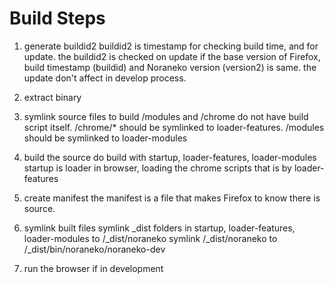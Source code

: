 # Build Steps

1. generate buildid2 buildid2 is timestamp for checking build time, and for
   update. the buildid2 is checked on update if the base version of Firefox,
   build timestamp (buildid) and Noraneko version (version2) is same. the update
   don't affect in develop process.

2. extract binary

3. symlink source files to build /modules and /chrome do not have build script
   itself. /chrome/\* should be symlinked to loader-features. /modules should be
   symlinked to loader-modules

4. build the source do build with startup, loader-features, loader-modules
   startup is loader in browser, loading the chrome scripts that is by
   loader-features

5. create manifest the manifest is a file that makes Firefox to know there is
   source.

6. symlink built files symlink \_dist folders in startup, loader-features,
   loader-modules to /\_dist/noraneko symlink /\_dist/noraneko to
   /\_dist/bin/noraneko/noraneko-dev

7. run the browser if in development
